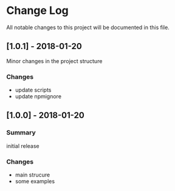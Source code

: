 # Change Log
All notable changes to this project will be documented in this file.

## [1.0.1] - 2018-01-20
Minor changes in the project structure
### Changes
- update scripts
- update npmignore

## [1.0.0] - 2018-01-20
### Summary
initial release
### Changes
- main strucure
- some examples
